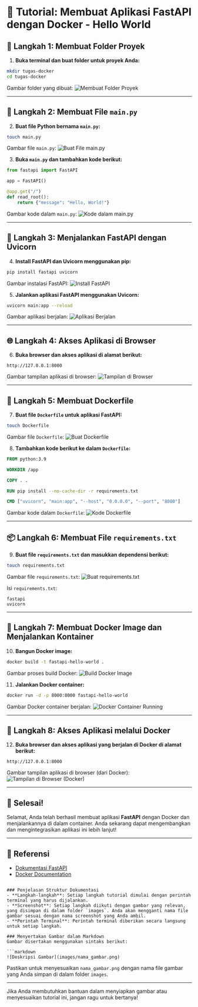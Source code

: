 
# 🎉 Tutorial: Membuat Aplikasi FastAPI dengan Docker - Hello World

## 📁 Langkah 1: Membuat Folder Proyek

1. **Buka terminal dan buat folder untuk proyek Anda:**

```bash
mkdir tugas-docker
cd tugas-docker
```

Gambar folder yang dibuat:
![Membuat Folder Proyek](screenshot/membuat_file_py.png)

---

## 📝 Langkah 2: Membuat File `main.py`

2. **Buat file Python bernama `main.py`:**

```bash
touch main.py
```

Gambar file `main.py`:
![Buat File main.py](images/create_mainpy.png)

3. **Buka `main.py` dan tambahkan kode berikut:**

```python
from fastapi import FastAPI

app = FastAPI()

@app.get("/")
def read_root():
    return {"message": "Hello, World!"}
```

Gambar kode dalam `main.py`:
![Kode dalam main.py](images/code_mainpy.png)

---

## 🚀 Langkah 3: Menjalankan FastAPI dengan Uvicorn

4. **Install FastAPI dan Uvicorn menggunakan pip:**

```bash
pip install fastapi uvicorn
```

Gambar instalasi FastAPI:
![Install FastAPI](images/install_fastapi.png)

5. **Jalankan aplikasi FastAPI menggunakan Uvicorn:**

```bash
uvicorn main:app --reload
```

Gambar aplikasi berjalan:
![Aplikasi Berjalan](images/uvicorn_running.png)

---

## 🌐 Langkah 4: Akses Aplikasi di Browser

6. **Buka browser dan akses aplikasi di alamat berikut:**

```
http://127.0.0.1:8000
```

Gambar tampilan aplikasi di browser:
![Tampilan di Browser](images/browser_view.png)

---

## 🐳 Langkah 5: Membuat Dockerfile

7. **Buat file `Dockerfile` untuk aplikasi FastAPI:**

```bash
touch Dockerfile
```

Gambar file `Dockerfile`:
![Buat Dockerfile](images/create_dockerfile.png)

8. **Tambahkan kode berikut ke dalam `Dockerfile`:**

```dockerfile
FROM python:3.9

WORKDIR /app

COPY . .

RUN pip install --no-cache-dir -r requirements.txt

CMD ["uvicorn", "main:app", "--host", "0.0.0.0", "--port", "8000"]
```

Gambar kode dalam `Dockerfile`:
![Kode Dockerfile](images/code_dockerfile.png)

---

## 📦 Langkah 6: Membuat File `requirements.txt`

9. **Buat file `requirements.txt` dan masukkan dependensi berikut:**

```bash
touch requirements.txt
```

Gambar file `requirements.txt`:
![Buat requirements.txt](images/create_requirements_txt.png)

Isi `requirements.txt`:
```
fastapi
uvicorn
```

---

## 🐳 Langkah 7: Membuat Docker Image dan Menjalankan Kontainer

10. **Bangun Docker image:**

```bash
docker build -t fastapi-hello-world .
```

Gambar proses build Docker:
![Build Docker Image](images/build_docker_image.png)

11. **Jalankan Docker container:**

```bash
docker run -d -p 8000:8000 fastapi-hello-world
```

Gambar Docker container berjalan:
![Docker Container Running](images/docker_running.png)

---

## 🎉 Langkah 8: Akses Aplikasi melalui Docker

12. **Buka browser dan akses aplikasi yang berjalan di Docker di alamat berikut:**

```
http://127.0.0.1:8000
```

Gambar tampilan aplikasi di browser (dari Docker):
![Tampilan di Browser (Docker)](images/browser_view_docker.png)

---

## 🚀 Selesai!

Selamat, Anda telah berhasil membuat aplikasi **FastAPI** dengan Docker dan menjalankannya di dalam container. Anda sekarang dapat mengembangkan dan mengintegrasikan aplikasi ini lebih lanjut!

---

## 📌 Referensi

- [Dokumentasi FastAPI](https://fastapi.tiangolo.com/)
- [Docker Documentation](https://docs.docker.com/)
```

### Penjelasan Struktur Dokumentasi
- **Langkah-langkah**: Setiap langkah tutorial dimulai dengan perintah terminal yang harus dijalankan.
- **Screenshot**: Setiap langkah diikuti dengan gambar yang relevan, yang disimpan di dalam folder `images`. Anda akan mengganti nama file gambar sesuai dengan nama screenshot yang Anda ambil.
- **Perintah Terminal**: Perintah terminal diberikan secara langsung untuk setiap langkah.
  
### Menyertakan Gambar dalam Markdown
Gambar disertakan menggunakan sintaks berikut:

```markdown
![Deskripsi Gambar](images/nama_gambar.png)
```

Pastikan untuk menyesuaikan `nama_gambar.png` dengan nama file gambar yang Anda simpan di dalam folder `images`.

---

Jika Anda membutuhkan bantuan dalam menyiapkan gambar atau menyesuaikan tutorial ini, jangan ragu untuk bertanya!
